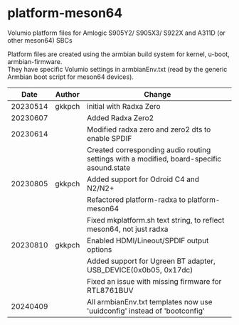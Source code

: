 
# platform-meson64
Volumio platform files for Amlogic S905Y2/ S905X3/ S922X and A311D (or other meson64) SBCs

Platform files are created using the armbian build system for kernel, u-boot, armbian-firmware.  
They have specific Volumio settings in armbianEnv.txt (read by the generic Armbian boot script for meson64 devices).


|Date|Author|Change
|---|---|---|
20230514|gkkpch|initial with Radxa Zero
20230607||Added Radxa Zero2
20230614||Modified radxa zero and zero2 dts to enable SPDIF
|||Created corresponding audio routing settings with a modified,  board-specific asound.state
|20230805|gkkpch|Added support for Odroid C4 and N2/N2+
|||Refactored platform-radxa to platform-meson64
|||Fixed mkplatform.sh text string, to reflect meson64, not just radxa
|20230810|gkkpch|Enabled HDMI/Lineout/SPDIF output options
|||Added support for Ugreen BT adapter, USB_DEVICE(0x0b05, 0x17dc)
|||Fixed an issue with missing firmware for RTL8761BUV
20240409||All armbianEnv.txt templates now use 'uuidconfig' instead of 'bootconfig'
